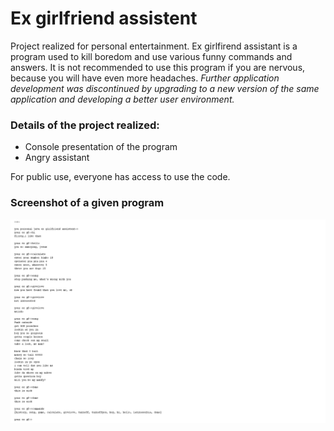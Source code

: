 # Ex girlfriend assistent
Project realized for personal entertainment. Ex girlfirend assistant is a program used to kill boredom and use various funny commands and answers. It is not recommended to use this program if you are nervous, because you will have even more headaches.
*Further application development was discontinued by upgrading to a new version of the same application and developing a better user environment.*

### Details of the project realized:
* Console presentation of the program
* Angry assistant

For public use, everyone has access to use the code.

### Screenshot of a given program
 ![Screenshot of a given program](https://github.com/stojanovicljubinko/ex-girlfriend-assistent/blob/main/exgfphoto.png)
